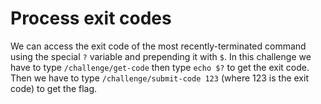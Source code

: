 # Process exit codes

We can access the exit code of the most recently-terminated command using the special `?` variable and prepending it with `$`.
In this challenge we have to type `/challenge/get-code` then type `echo $?` to get the exit code.
Then we have to type `/challenge/submit-code 123` (where 123 is the exit code) to get the flag.
